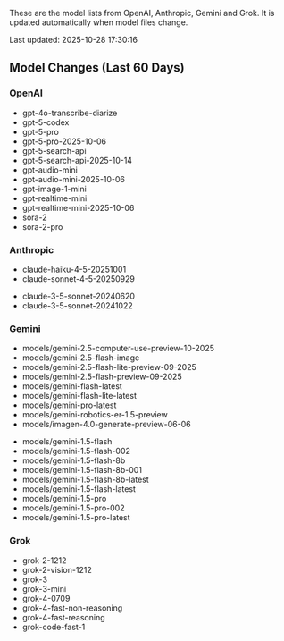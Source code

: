 These are the model lists from OpenAI, Anthropic, Gemini and Grok.
It is updated automatically when model files change.

Last updated: 2025-10-28 17:30:16

## Model Changes (Last 60 Days)

### OpenAI

+ gpt-4o-transcribe-diarize
+ gpt-5-codex
+ gpt-5-pro
+ gpt-5-pro-2025-10-06
+ gpt-5-search-api
+ gpt-5-search-api-2025-10-14
+ gpt-audio-mini
+ gpt-audio-mini-2025-10-06
+ gpt-image-1-mini
+ gpt-realtime-mini
+ gpt-realtime-mini-2025-10-06
+ sora-2
+ sora-2-pro

### Anthropic

+ claude-haiku-4-5-20251001
+ claude-sonnet-4-5-20250929
- claude-3-5-sonnet-20240620
- claude-3-5-sonnet-20241022

### Gemini

+ models/gemini-2.5-computer-use-preview-10-2025
+ models/gemini-2.5-flash-image
+ models/gemini-2.5-flash-lite-preview-09-2025
+ models/gemini-2.5-flash-preview-09-2025
+ models/gemini-flash-latest
+ models/gemini-flash-lite-latest
+ models/gemini-pro-latest
+ models/gemini-robotics-er-1.5-preview
+ models/imagen-4.0-generate-preview-06-06
- models/gemini-1.5-flash
- models/gemini-1.5-flash-002
- models/gemini-1.5-flash-8b
- models/gemini-1.5-flash-8b-001
- models/gemini-1.5-flash-8b-latest
- models/gemini-1.5-flash-latest
- models/gemini-1.5-pro
- models/gemini-1.5-pro-002
- models/gemini-1.5-pro-latest

### Grok

+ grok-2-1212
+ grok-2-vision-1212
+ grok-3
+ grok-3-mini
+ grok-4-0709
+ grok-4-fast-non-reasoning
+ grok-4-fast-reasoning
+ grok-code-fast-1

